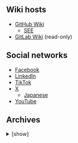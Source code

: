 ## Wiki hosts

* [GitHub Wiki](https://github.com/wikinder/wikinder/wiki)
    * [SEE](https://github-wiki-see.page/m/wikinder/wikinder/wiki_index)
* [GitLab Wiki](https://gitlab.com/wikinder/wikinder/-/wikis/home) (read-only)

## Social networks

* [Facebook](https://www.facebook.com/wikinder)
* [LinkedIn](https://www.linkedin.com/company/wikinder/)
* [TikTok](https://www.tiktok.com/@wikinder)
* [X](https://x.com/wikinder)
    * [Japanese](https://x.com/wikinderjp)
* [YouTube](https://www.youtube.com/@wikinder)

## Archives

<details>
<summary>[show]</summary>

### GitHub Wiki

* [Archive.today](https://archive.today/https://github.com/wikinder/wikinder/wiki*)
* [Internet Archive](https://web.archive.org/web/*/https://github.com/wikinder/wikinder/wiki*)

### X

* [Archive.today](https://archive.today/https://x.com/wikinder/status/*)

#### Japanese

* [Archive.today](https://archive.today/https://x.com/wikinderjp/status/*)

</details>

